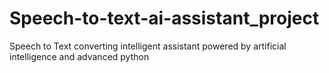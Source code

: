 # Speech-to-text-ai-assistant_project
 Speech to Text converting intelligent assistant powered by artificial intelligence and advanced python  
